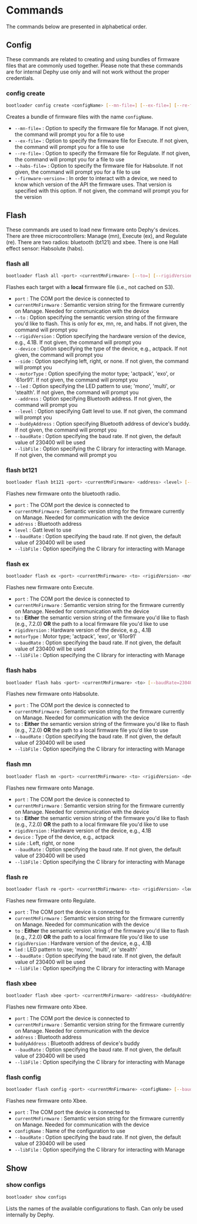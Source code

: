 # Commands

The commands below are presented in alphabetical order.


## Config

These commands are related to creating and using bundles of firmware files that are
commonly used together. Please note that these commands are for internal Dephy use only
and will not work without the proper credentials.

### config create
```bash
bootloader config create <configName> [--mn-file=] [--ex-file=] [--re-file=] [--habs-file=] [--firmware-version=]
```

Creates a bundle of firmware files with the name `configName`.
* `--mn-file=` : Option to specify the firmware file for Manage. If not given, the command will prompt you for a file to use
* `--ex-file=` : Option to specify the firmware file for Execute. If not given, the command will prompt you for a file to use
* `--re-file=` : Option to specify the firmware file for Regulate. If not given, the command will prompt you for a file to use
* `--habs-file=` : Option to specify the firmware file for Habsolute. If not given, the command will prompt you for a file to use
* `--firmware-version=` : In order to interact with a device, we need to know which version of the API the firmware uses. That version is specified with this option. If not given, the command will prompt you for the version

## Flash

These commands are used to load new firmware onto Dephy's devices. There are three
microcontrollers: Manage (mn), Execute (ex), and Regulate (re). There are two radios:
bluetooth (bt121) and xbee. There is one Hall effect sensor: Habsolute (habs).

### flash all
```bash
bootloader flash all <port> <currentMnFirmware> [--to=] [--rigidVersion=] [--device=] [--side=] [--motorType=] [--led=] [--address=] [--level=] [--buddyAddress=] [--baudRate=230400] [--libFile=]
```

Flashes each target with a **local** firmware file (i.e., not cached on S3).
* `port` : The COM port the device is connected to
* `currentMnFirmware` : Semantic version string for the firmware currently on Manage. Needed for communication with the device
* `--to` : Option specifying the semantic version string of the firmware you'd like to flash. This is only for ex, mn, re, and habs. If not given, the command will prompt you
* `--rigidVersion` : Option specifying the hardware version of the device, e.g., 4.1B. If not given, the command will prompt you
* `--device` : Option specifying the type of the device, e.g., actpack. If not given, the command will prompt you
* `--side` : Option specifying left, right, or none. If not given, the command will prompt you
* `--motorType` : Option specifying the motor type; 'actpack', 'exo', or '61or91'. If not given, the command will prompt you
* `--led` : Option specifying the LED pattern to use; 'mono', 'multi', or 'stealth'. If not given, the command will prompt you
* `--address` : Option specifying Bluetooth address. If not given, the command will prompt you
* `--level` : Option specifying Gatt level to use. If not given, the command will prompt you
* `--buddyAddress` : Option specifying Bluetooth address of device's buddy. If not given, the command will prompt you
* `--baudRate` : Option specifying the baud rate. If not given, the default value of 230400 will be used
* `--libFile` : Option specifying the C library for interacting with Manage. If not given, the command will prompt you

### flash bt121
```bash
bootloader flash bt121 <port> <currentMnFirmware> <address> <level> [--baudRate=230400] [--libFile=]
```

Flashes new firmware onto the bluetooth radio.
* `port` : The COM port the device is connected to
* `currentMnFirmware` : Semantic version string for the firmware currently on Manage. Needed for communication with the device
* `address` : Bluetooth address
* `level` : Gatt level to use
* `--baudRate` : Option specifying the baud rate. If not given, the default value of 230400 will be used
* `--libFile` : Option specifying the C library for interacting with Manage

### flash ex
```bash
bootloader flash ex <port> <currentMnFirmware> <to> <rigidVersion> <motorType> [--baudRate=230400] [--libFile=]
```

Flashes new firmware onto Execute.
* `port` : The COM port the device is connected to
* `currentMnFirmware` : Semantic version string for the firmware currently on Manage. Needed for communication with the device
* `to` : **Either** the semantic version string of the firmware you'd like to flash (e.g., 7.2.0) **OR** the path to a local firmware file you'd like to use
* `rigidVersion` : Hardware version of the device, e.g., 4.1B
* `motorType` : Motor type; 'actpack', 'exo', or '61or91'
* `--baudRate` : Option specifying the baud rate. If not given, the default value of 230400 will be used
* `--libFile` : Option specifying the C library for interacting with Manage

### flash habs
```bash
bootloader flash habs <port> <currentMnFirmware> <to> [--baudRate=230400] [--libFile=]
```

Flashes new firmware onto Habsolute.
* `port` : The COM port the device is connected to
* `currentMnFirmware` : Semantic version string for the firmware currently on Manage. Needed for communication with the device
* `to` : **Either** the semantic version string of the firmware you'd like to flash (e.g., 7.2.0) **OR** the path to a local firmware file you'd like to use
* `--baudRate` : Option specifying the baud rate. If not given, the default value of 230400 will be used
* `--libFile` : Option specifying the C library for interacting with Manage

### flash mn
```bash
bootloader flash mn <port> <currentMnFirmware> <to> <rigidVersion> <deviceName> <side> [--baudRate=230400] [--libFile=]
```

Flashes new firmware onto Manage.
* `port` : The COM port the device is connected to
* `currentMnFirmware` : Semantic version string for the firmware currently on Manage. Needed for communication with the device
* `to` : **Either** the semantic version string of the firmware you'd like to flash (e.g., 7.2.0) **OR** the path to a local firmware file you'd like to use
* `rigidVersion` : Hardware version of the device, e.g., 4.1B
* `device` : Type of the device, e.g., actpack
* `side` : Left, right, or none
* `--baudRate` : Option specifying the baud rate. If not given, the default value of 230400 will be used
* `--libFile` : Option specifying the C library for interacting with Manage

### flash re
```bash
bootloader flash re <port> <currentMnFirmware> <to> <rigidVersion> <led> [--baudRate=230400] [--libFile=]
```

Flashes new firmware onto Regulate.
* `port` : The COM port the device is connected to
* `currentMnFirmware` : Semantic version string for the firmware currently on Manage. Needed for communication with the device
* `to` : **Either** the semantic version string of the firmware you'd like to flash (e.g., 7.2.0) **OR** the path to a local firmware file you'd like to use
* `rigidVersion` : Hardware version of the device, e.g., 4.1B
* `led` : LED pattern to use; 'mono', 'multi', or 'stealth'
* `--baudRate` : Option specifying the baud rate. If not given, the default value of 230400 will be used
* `--libFile` : Option specifying the C library for interacting with Manage

### flash xbee
```bash
bootloader flash xbee <port> <currentMnFirmware> <address> <buddyAddress> [--baudRate=230400] [--libFile=]
```

Flashes new firmware onto Xbee.
* `port` : The COM port the device is connected to
* `currentMnFirmware` : Semantic version string for the firmware currently on Manage. Needed for communication with the device
* `address` : Bluetooth address
* `buddyAddress` : Bluetooth address of device's buddy
* `--baudRate` : Option specifying the baud rate. If not given, the default value of 230400 will be used
* `--libFile` : Option specifying the C library for interacting with Manage

### flash config
```bash
bootloader flash config <port> <currentMnFirmware> <configName> [--baudRate=230400] [--libFile=]
```

Flashes new firmware onto Xbee.
* `port` : The COM port the device is connected to
* `currentMnFirmware` : Semantic version string for the firmware currently on Manage. Needed for communication with the device
* `configName` : Name of the configuration to use
* `--baudRate` : Option specifying the baud rate. If not given, the default value of 230400 will be used
* `--libFile` : Option specifying the C library for interacting with Manage


## Show

### show configs
```bash
bootloader show configs
```

Lists the names of the available configurations to flash. Can only be used internally by Dephy.
